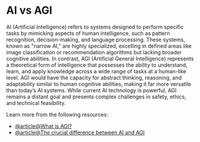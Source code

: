 # AI vs AGI

AI (Artificial Intelligence) refers to systems designed to perform specific tasks by mimicking aspects of human intelligence, such as pattern recognition, decision-making, and language processing. These systems, known as "narrow AI," are highly specialized, excelling in defined areas like image classification or recommendation algorithms but lacking broader cognitive abilities. In contrast, AGI (Artificial General Intelligence) represents a theoretical form of intelligence that possesses the ability to understand, learn, and apply knowledge across a wide range of tasks at a human-like level. AGI would have the capacity for abstract thinking, reasoning, and adaptability similar to human cognitive abilities, making it far more versatile than today’s AI systems. While current AI technology is powerful, AGI remains a distant goal and presents complex challenges in safety, ethics, and technical feasibility.

Learn more from the following resources:

- [@article@What is AGI?](https://aws.amazon.com/what-is/artificial-general-intelligence/)
- [@article@The crucial difference between AI and AGI](https://www.forbes.com/sites/bernardmarr/2024/05/20/the-crucial-difference-between-ai-and-agi/)